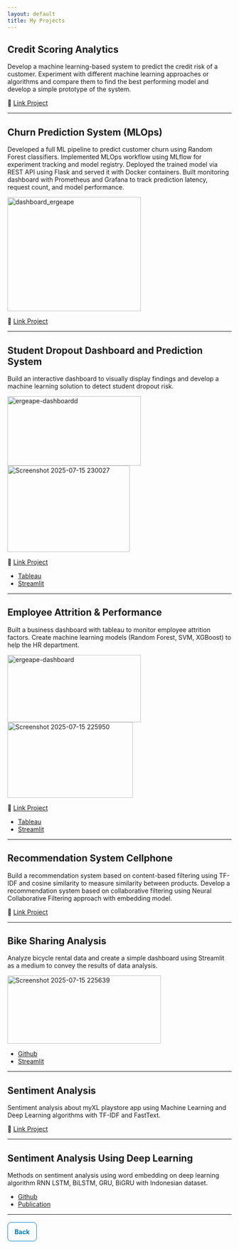 ```yaml
---
layout: default
title: My Projects
---
```


## Credit Scoring Analytics
Develop a machine learning-based system to predict the credit risk of a customer. Experiment with different machine learning approaches or algorithms and compare them to find the best performing model and develop a simple prototype of the system.

🔗 [Link Project](https://github.com/rizalgibran08/credit-scoring-analytics)

---

## Churn Prediction System (MLOps)
Developed a full ML pipeline to predict customer churn using Random Forest classifiers. Implemented MLOps workflow using MLflow for experiment tracking and model registry. Deployed the trained model via REST API using Flask and served it with Docker containers. Built monitoring dashboard with Prometheus and Grafana to track prediction latency, request count, and model performance.

<img width="300" height="256" alt="dashboard_ergeape" src="https://github.com/user-attachments/assets/b068101b-2e65-4076-8fdb-4457d62a0ddd" />

🔗 [Link Project](https://github.com/rizalgibran08/churn-prediction-system)

---

## Student Dropout Dashboard and Prediction System
Build an interactive dashboard to visually display findings and develop a machine learning solution to detect student dropout risk. 

<img width="300" height="156" alt="ergeape-dashboardd" src="https://github.com/user-attachments/assets/a607d441-caa1-4fa0-ad40-7bd04c389194" />
<img width="275" height="194" alt="Screenshot 2025-07-15 230027" src="https://github.com/user-attachments/assets/f8605956-1060-44ca-ab42-313ae02ae832" />

🔗 [Link Project](https://github.com/rizalgibran08/students-performance-and-dropout_dashboard-prediction)
* [Tableau](https://public.tableau.com/app/profile/aldrin.ergeape/viz/students_performance/Dashboard1)
* [Streamlit](https://prediction-of-student-dropout.streamlit.app/)

---

## Employee Attrition & Performance
Built a business dashboard with tableau to monitor employee attrition factors. Create machine learning models (Random Forest, SVM, XGBoost) to help the HR department.

<img width="300" height="151" alt="ergeape-dashboard" src="https://github.com/user-attachments/assets/c18d9665-7ae0-4321-a25b-3f29ac6789bf" />
<img width="282" height="170" alt="Screenshot 2025-07-15 225950" src="https://github.com/user-attachments/assets/36215faa-eec9-4ab8-9032-5b575471d73c" />

🔗 [Link Project](https://github.com/rizalgibran08/employee-attrition-analysis)
* [Tableau](https://public.tableau.com/app/profile/aldrin.ergeape/viz/HRD_17470193340890/Dashboard1)
* [Streamlit](https://prediction-employee-attrition.streamlit.app/)

---

## Recommendation System Cellphone
Build a recommendation system based on content-based filtering using TF-IDF and cosine similarity to measure similarity between products. Develop a recommendation system based on collaborative filtering using Neural Collaborative Filtering approach with embedding model.

🔗 [Link Project](https://github.com/rizalgibran08/recommendation-system-cellphone)

---

## Bike Sharing Analysis
Analyze bicycle rental data and create a simple dashboard using Streamlit as a medium to convey the results of data analysis.

<img width="345" height="153" alt="Screenshot 2025-07-15 225639" src="https://github.com/user-attachments/assets/7335d8d7-fe5f-4321-a9c5-3e3387578a5d" />

* [Github](https://github.com/rizalgibran08/bike-analysis)
* [Streamlit](https://bike-analysis-ergeape.streamlit.app/)

---

## Sentiment Analysis
Sentiment analysis about myXL playstore app using Machine Learning and Deep Learning algorithms with TF-IDF and FastText.

🔗 [Link Project](https://github.com/rizalgibran08/sentiment-analysis-myxl-playstore)

---

## Sentiment Analysis Using Deep Learning
Methods on sentiment analysis using word embedding on deep learning algorithm RNN LSTM, BiLSTM, GRU, BiGRU with Indonesian dataset.
* [Github](https://github.com/rizalgibran08/Deep_Learning-Sentiment_Analysis)
* [Publication](https://doi.org/10.33480/jitk.v10i1.5280)

---

<div style="margin-top: 30px;">
  <a href="./" class="button-custom">Back</a>
</div>

<!-- STYLE CUSTOM BUTTON -->
<style>
.button-custom {
  padding: 12px 15px;
  font-size: 14px;
  border: 1px solid #007acc;
  background-color: white;
  color: #007acc;
  border-radius: 8px;
  cursor: pointer;
  text-decoration: none;
  font-weight: bold;
}

.button-custom:hover {
  background-color: #007acc;
  color: white;
}
</style>
